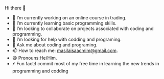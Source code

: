 Hi there 👋


- 🔭 I’m currently working on an online course in trading.
- 🌱 I’m currently learning basic programming skills.
- 👯 I’m looking to collaborate on projects associated with coding and programming.
- 🤔 I’m looking for help with codding and programing.
- 💬 Ask me about coding and programing.
- 📫 How to reach me: masilaisaacmim@gmail.com.
- 😄 Pronouns:He/Him.
- ⚡ Fun fact:I commit most of my free time in learning the new trends in programming and codding

